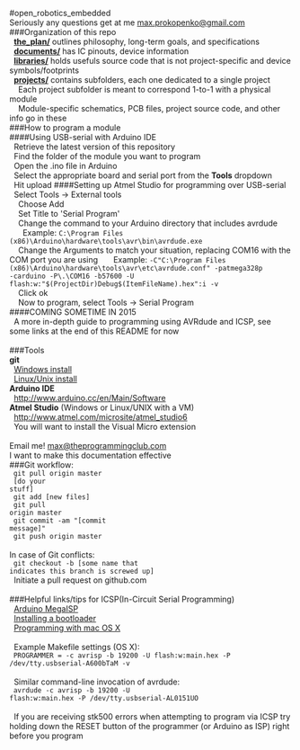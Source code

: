 #open_robotics_embedded<br>
Seriously any questions get at me max.prokopenko@gmail.com<br>
###Organization of this repo<br>
&nbsp;&nbsp;<a href="../../tree/master/the_plan/">**the_plan/**</a> outlines philosophy, long-term goals, and specifications<br>
&nbsp;&nbsp;<a href="../../tree/master/documents/">**documents/**</a> has IC pinouts, device information<br>
&nbsp;&nbsp;<a href="../../tree/master/libraries/">**libraries/**</a> holds usefuls source code that is not project-specific and device symbols/footprints<br>
&nbsp;&nbsp;<a href="../../tree/master/projects/">**projects/**</a> contains subfolders, each one dedicated to a single project<br>
&nbsp;&nbsp;&nbsp;&nbsp;Each project subfolder is meant to correspond 1-to-1 with a physical module<br>
&nbsp;&nbsp;&nbsp;&nbsp;Module-specific schematics, PCB files, project source code, and other info go in these<br>
###How to program a module<br>
####Using USB-serial with Arduino IDE<br>
&nbsp;&nbsp;Retrieve the latest version of this repository<br>
&nbsp;&nbsp;Find the folder of the module you want to program<br>
&nbsp;&nbsp;Open the .ino file in Arduino<br>
&nbsp;&nbsp;Select the appropriate board and serial port from the **Tools** dropdown<br>
&nbsp;&nbsp;Hit upload
####Setting up Atmel Studio for programming over USB-serial<br>
&nbsp;&nbsp;Select Tools -> External tools<br>
&nbsp;&nbsp;&nbsp;&nbsp;Choose Add<br>
&nbsp;&nbsp;&nbsp;&nbsp;Set Title to 'Serial Program'<br>
&nbsp;&nbsp;&nbsp;&nbsp;Change the command to your Arduino directory that includes avrdude<br>
&nbsp;&nbsp;&nbsp;&nbsp;&nbsp;&nbsp;Example: <code>C:\Program Files (x86)\Arduino\hardware\tools\avr\bin\avrdude.exe</code><br>
&nbsp;&nbsp;&nbsp;&nbsp;Change the Arguments to match your situation, replacing COM16 with the COM port you are using
&nbsp;&nbsp;&nbsp;&nbsp;&nbsp;&nbsp;Example: <code>-C"C:\Program Files (x86)\Arduino\hardware\tools\avr\etc\avrdude.conf" -patmega328p -carduino -P\\.\COM16 -b57600 -U flash:w:"$(ProjectDir)Debug\$(ItemFileName).hex":i -v</code><br>
&nbsp;&nbsp;&nbsp;&nbsp;Click ok<br>
&nbsp;&nbsp;&nbsp;&nbsp;Now to program, select Tools -> Serial Program<br>
####COMING SOMETIME IN 2015<br>
&nbsp;&nbsp;A more in-depth guide to programming using AVRdude and ICSP, see some links at the end of this README for now<br>
<br>
###Tools<br>
**git**<br>
&nbsp;&nbsp;<a href="https://windows.github.com/">Windows install</a><br>
&nbsp;&nbsp;<a href="http://git-scm.com/download/linux">Linux/Unix install</a><br>
**Arduino IDE**<br>
&nbsp;&nbsp;http://www.arduino.cc/en/Main/Software<br>
**Atmel Studio** (Windows or Linux/UNIX with a VM)<br>
&nbsp;&nbsp;http://www.atmel.com/microsite/atmel_studio6<br>
&nbsp;&nbsp;You will want to install the Visual Micro extension<br>
<br>
Email me! max@theprogrammingclub.com<br>
I want to make this documentation effective<br>
###Git workflow: <br>
<code>  git pull origin master</code><br>
<code>  [do your stuff]</code><br>
<code>  git add [new files]</code><br>
<code>  git pull origin master</code><br>
<code>  git commit -am "[commit message]"</code><br>
<code>  git push origin master</code><br>
<br>
In case of Git conflicts: <br>
<code>  git checkout -b [some name that indicates this branch is screwed up]</code><br>
&nbsp;&nbsp;Initiate a pull request on github.com<br>
<br>
###Helpful links/tips for ICSP(In-Circuit Serial Programming)<br>
&nbsp;&nbsp;<a href="http://playground.arduino.cc/Code/MegaISP">Arduino MegaISP</a><br>
&nbsp;&nbsp;<a href="https://learn.sparkfun.com/tutorials/installing-an-arduino-bootloader">Installing a bootloader</a><br>
&nbsp;&nbsp;<a href="/usr/local/CrossPack-AVR-20131216/manual/gettingstarted.html">Programming with mac OS X</a><br>
<br>
&nbsp;&nbsp;Example Makefile settings (OS X):<br>
<code>    PROGRAMMER = -c avrisp -b 19200 -U flash:w:main.hex -P /dev/tty.usbserial-A600bTaM -v</code><br>
<br>
&nbsp;&nbsp;Similar command-line invocation of avrdude:<br>
<code>    avrdude -c avrisp -b 19200 -U flash:w:main.hex -P /dev/tty.usbserial-AL0151UO</code><br>
<br>
&nbsp;&nbsp;If you are receiving stk500 errors when attempting to program via ICSP try holding down the RESET button of the programmer (or Arduino as ISP) right before you program<br>
<br>

 
